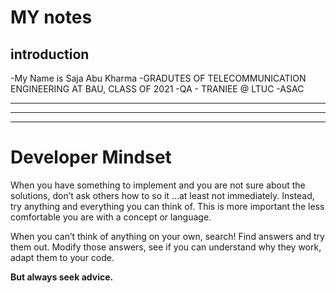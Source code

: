 # MY notes
## introduction
-My Name is Saja Abu Kharma
-GRADUTES OF TELECOMMUNICATION ENGINEERING AT BAU, CLASS OF 2021
-QA - TRANIEE @ LTUC -ASAC

-----------------------------------------------
-----------------------------------------------
-----------------------------------------------


<h1>Developer Mindset</h1>

<p> When you have something to implement and you are not sure about the solutions, don’t ask others how to so it …at least not immediately. Instead, try anything and everything you can think of. This is more important the less comfortable you are with a concept or language.

When you can’t think of anything on your own, search! Find answers and try them out. Modify those answers, see if you can understand why they work, adapt them to your code.

<strong>But always seek advice.</strong>
</p>
